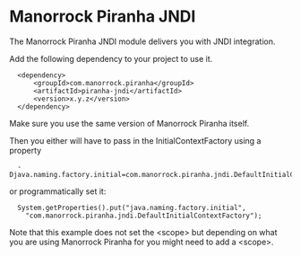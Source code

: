 
# Manorrock Piranha JNDI

The Manorrock Piranha JNDI module delivers you with JNDI integration.

Add the following dependency to your project to use it.

      <dependency>
          <groupId>com.manorrock.piranha</groupId>
          <artifactId>piranha-jndi</artifactId>
          <version>x.y.z</version>
      </dependency>

Make sure you use the same version of Manorrock Piranha itself.

Then you either will have to pass in the InitialContextFactory using a property

      -Djava.naming.factory.initial=com.manorrock.piranha.jndi.DefaultInitialContextFactory

or programmatically set it:

      System.getProperties().put("java.naming.factory.initial", 
        "com.manorrock.piranha.jndi.DefaultInitialContextFactory");

Note that this example does not set the &lt;scope&gt; but depending on what you
are using Manorrock Piranha for you might need to add a &lt;scope&gt;.
